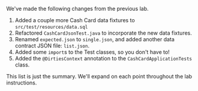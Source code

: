 We've made the following changes from the previous lab.

1. Added a couple more Cash Card data fixtures to `src/test/resources/data.sql`
1. Refactored `CashCardJsonTest.java` to incorporate the new data fixtures.
1. Renamed `expected.json` to `single.json`, and added another data contract JSON file: `list.json`.
1. Added some `import`s to the Test classes, so you don't have to!
1. Added the `@DirtiesContext` annotation to the `CashCardApplicationTests` class.

This list is just the summary. We'll expand on each point throughout the lab instructions.
